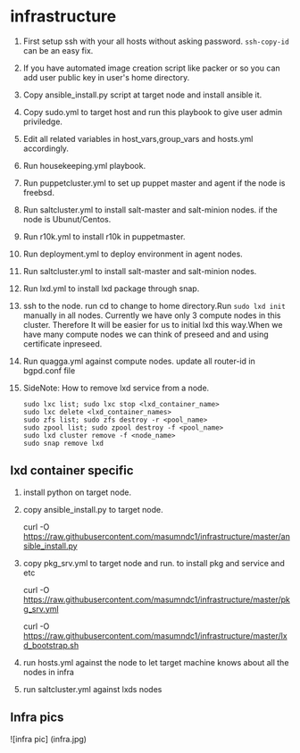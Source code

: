 # infrastructure

1. First setup ssh with your all hosts without asking password.
`ssh-copy-id` can be an easy fix.

2. If you have automated image creation script like packer or so you can 
   add user public key in user's home directory.

3. Copy ansible_install.py script at target node and install ansible it.

4. Copy sudo.yml to target host and run this playbook to give user admin priviledge.

5. Edit all related variables in host_vars,group_vars and hosts.yml accordingly.

6. Run housekeeping.yml playbook.

7. Run puppetcluster.yml to set up puppet master and agent if the node is freebsd.

8. Run saltcluster.yml to install salt-master and salt-minion nodes. if the node is Ubunut/Centos.

9. Run r10k.yml to install r10k in puppetmaster.
 
10. Run deployment.yml to deploy environment in agent nodes.

11. Run saltcluster.yml to install salt-master and salt-minion nodes.

12. Run lxd.yml to install lxd package through snap.

13. ssh to the node. run cd to change to home directory.Run `sudo lxd init` manually in all nodes. Currently we have only 3 compute nodes in this cluster. Therefore It will be easier for us to initial lxd this way.When we have many compute nodes we can think of preseed and and using certificate inpreseed.

14. Run quagga.yml against compute nodes.
update all router-id in bgpd.conf file

15. SideNote: How to remove lxd service from a node.
    ```
    sudo lxc list; sudo lxc stop <lxd_container_name>
    sudo lxc delete <lxd_container_names>
    sudo zfs list; sudo zfs destroy -r <pool_name>
    sudo zpool list; sudo zpool destroy -f <pool_name>
    sudo lxd cluster remove -f <node_name>
    sudo snap remove lxd
    ```
    
##  lxd container specific

1. install python on target node.

1. copy ansible_install.py to target node.

   curl -O https://raw.githubusercontent.com/masumndc1/infrastructure/master/ansible_install.py 

2. copy pkg_srv.yml to target node and run. to install pkg and service and etc

   curl -O https://raw.githubusercontent.com/masumndc1/infrastructure/master/pkg_srv.yml
    
   curl -O https://raw.githubusercontent.com/masumndc1/infrastructure/master/lxd_bootstrap.sh 
  
4. run hosts.yml against the node to let target machine knows about all the nodes in infra 
   
   
3. run saltcluster.yml against lxds nodes

## Infra pics 
![infra pic] (infra.jpg)
